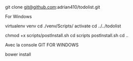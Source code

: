 git clone git@github.com:adrian410/todolist.git

For Windows


virtualenv venv
cd ./venv/Scripts/
activate
cd ../../todolist

chmod +x scripts/postInstall.sh
cd scripts
postInstall.sh
cd ..

Avec la console GIT FOR WINDOWS

bower install
